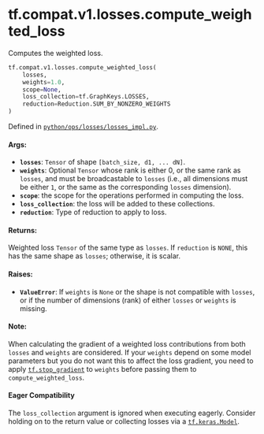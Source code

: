 <div itemscope itemtype="http://developers.google.com/ReferenceObject">
<meta itemprop="name" content="tf.compat.v1.losses.compute_weighted_loss" />
<meta itemprop="path" content="Stable" />
</div>

# tf.compat.v1.losses.compute_weighted_loss

Computes the weighted loss.

``` python
tf.compat.v1.losses.compute_weighted_loss(
    losses,
    weights=1.0,
    scope=None,
    loss_collection=tf.GraphKeys.LOSSES,
    reduction=Reduction.SUM_BY_NONZERO_WEIGHTS
)
```



Defined in [`python/ops/losses/losses_impl.py`](/code/stable/tensorflow/python/ops/losses/losses_impl.py).

<!-- Placeholder for "Used in" -->


#### Args:


* <b>`losses`</b>: `Tensor` of shape `[batch_size, d1, ... dN]`.
* <b>`weights`</b>: Optional `Tensor` whose rank is either 0, or the same rank as
  `losses`, and must be broadcastable to `losses` (i.e., all dimensions must
  be either `1`, or the same as the corresponding `losses` dimension).
* <b>`scope`</b>: the scope for the operations performed in computing the loss.
* <b>`loss_collection`</b>: the loss will be added to these collections.
* <b>`reduction`</b>: Type of reduction to apply to loss.


#### Returns:

Weighted loss `Tensor` of the same type as `losses`. If `reduction` is
`NONE`, this has the same shape as `losses`; otherwise, it is scalar.



#### Raises:


* <b>`ValueError`</b>: If `weights` is `None` or the shape is not compatible with
  `losses`, or if the number of dimensions (rank) of either `losses` or
  `weights` is missing.


#### Note:

When calculating the gradient of a weighted loss contributions from
both `losses` and `weights` are considered. If your `weights` depend
on some model parameters but you do not want this to affect the loss
gradient, you need to apply <a href="../../../../tf/stop_gradient.md"><code>tf.stop_gradient</code></a> to `weights` before
passing them to `compute_weighted_loss`.




#### Eager Compatibility
The `loss_collection` argument is ignored when executing eagerly. Consider
holding on to the return value or collecting losses via a <a href="../../../../tf/keras/Model.md"><code>tf.keras.Model</code></a>.

